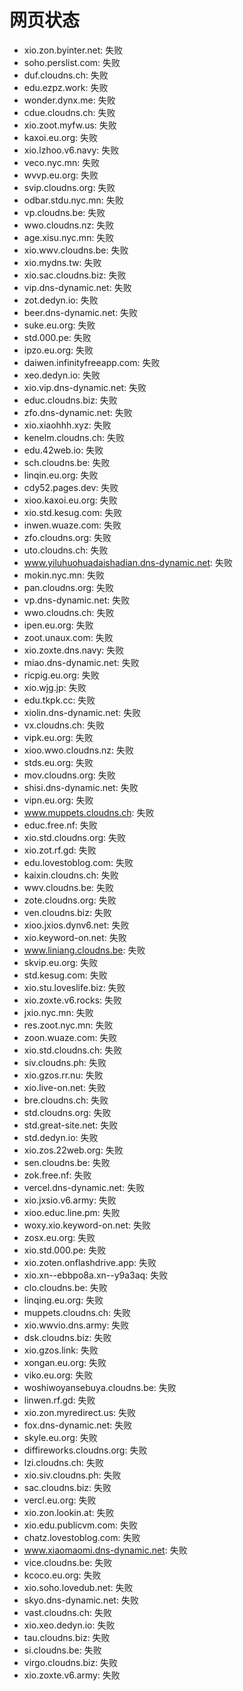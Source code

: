 # 网页状态
- xio.zon.byinter.net: 失败
- soho.perslist.com: 失败
- duf.cloudns.ch: 失败
- edu.ezpz.work: 失败
- wonder.dynx.me: 失败
- cdue.cloudns.ch: 失败
- xio.zoot.myfw.us: 失败
- kaxoi.eu.org: 失败
- xio.lzhoo.v6.navy: 失败
- veco.nyc.mn: 失败
- wvvp.eu.org: 失败
- svip.cloudns.org: 失败
- odbar.stdu.nyc.mn: 失败
- vp.cloudns.be: 失败
- wwo.cloudns.nz: 失败
- age.xisu.nyc.mn: 失败
- xio.wwv.cloudns.be: 失败
- xio.mydns.tw: 失败
- xio.sac.cloudns.biz: 失败
- vip.dns-dynamic.net: 失败
- zot.dedyn.io: 失败
- beer.dns-dynamic.net: 失败
- suke.eu.org: 失败
- std.000.pe: 失败
- ipzo.eu.org: 失败
- daiwen.infinityfreeapp.com: 失败
- xeo.dedyn.io: 失败
- xio.vip.dns-dynamic.net: 失败
- educ.cloudns.biz: 失败
- zfo.dns-dynamic.net: 失败
- xio.xiaohhh.xyz: 失败
- kenelm.cloudns.ch: 失败
- edu.42web.io: 失败
- sch.cloudns.be: 失败
- linqin.eu.org: 失败
- cdy52.pages.dev: 失败
- xioo.kaxoi.eu.org: 失败
- xio.std.kesug.com: 失败
- inwen.wuaze.com: 失败
- zfo.cloudns.org: 失败
- uto.cloudns.ch: 失败
- www.yiluhuohuadaishadian.dns-dynamic.net: 失败
- mokin.nyc.mn: 失败
- pan.cloudns.org: 失败
- vp.dns-dynamic.net: 失败
- wwo.cloudns.ch: 失败
- ipen.eu.org: 失败
- zoot.unaux.com: 失败
- xio.zoxte.dns.navy: 失败
- miao.dns-dynamic.net: 失败
- ricpig.eu.org: 失败
- xio.wjg.jp: 失败
- edu.tkpk.cc: 失败
- xiolin.dns-dynamic.net: 失败
- vx.cloudns.ch: 失败
- vipk.eu.org: 失败
- xioo.wwo.cloudns.nz: 失败
- stds.eu.org: 失败
- mov.cloudns.org: 失败
- shisi.dns-dynamic.net: 失败
- vipn.eu.org: 失败
- www.muppets.cloudns.ch: 失败
- educ.free.nf: 失败
- xio.std.cloudns.org: 失败
- xio.zot.rf.gd: 失败
- edu.lovestoblog.com: 失败
- kaixin.cloudns.ch: 失败
- wwv.cloudns.be: 失败
- zote.cloudns.org: 失败
- ven.cloudns.biz: 失败
- xioo.jxios.dynv6.net: 失败
- xio.keyword-on.net: 失败
- www.liniang.cloudns.be: 失败
- skvip.eu.org: 失败
- std.kesug.com: 失败
- xio.stu.loveslife.biz: 失败
- xio.zoxte.v6.rocks: 失败
- jxio.nyc.mn: 失败
- res.zoot.nyc.mn: 失败
- zoon.wuaze.com: 失败
- xio.std.cloudns.ch: 失败
- siv.cloudns.ph: 失败
- xio.gzos.rr.nu: 失败
- xio.live-on.net: 失败
- bre.cloudns.ch: 失败
- std.cloudns.org: 失败
- std.great-site.net: 失败
- std.dedyn.io: 失败
- xio.zos.22web.org: 失败
- sen.cloudns.be: 失败
- zok.free.nf: 失败
- vercel.dns-dynamic.net: 失败
- xio.jxsio.v6.army: 失败
- xioo.educ.line.pm: 失败
- woxy.xio.keyword-on.net: 失败
- zosx.eu.org: 失败
- xio.std.000.pe: 失败
- xio.zoten.onflashdrive.app: 失败
- xio.xn--ebbpo8a.xn--y9a3aq: 失败
- clo.cloudns.be: 失败
- linqing.eu.org: 失败
- muppets.cloudns.ch: 失败
- xio.wwvio.dns.army: 失败
- dsk.cloudns.biz: 失败
- xio.gzos.link: 失败
- xongan.eu.org: 失败
- viko.eu.org: 失败
- woshiwoyansebuya.cloudns.be: 失败
- linwen.rf.gd: 失败
- xio.zon.myredirect.us: 失败
- fox.dns-dynamic.net: 失败
- skyle.eu.org: 失败
- diffireworks.cloudns.org: 失败
- lzi.cloudns.ch: 失败
- xio.siv.cloudns.ph: 失败
- sac.cloudns.biz: 失败
- vercl.eu.org: 失败
- xio.zon.lookin.at: 失败
- xio.edu.publicvm.com: 失败
- chatz.lovestoblog.com: 失败
- www.xiaomaomi.dns-dynamic.net: 失败
- vice.cloudns.be: 失败
- kcoco.eu.org: 失败
- xio.soho.lovedub.net: 失败
- skyo.dns-dynamic.net: 失败
- vast.cloudns.ch: 失败
- xio.xeo.dedyn.io: 失败
- tau.cloudns.biz: 失败
- si.cloudns.be: 失败
- virgo.cloudns.biz: 失败
- xio.zoxte.v6.army: 失败
